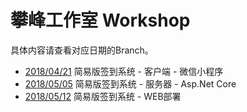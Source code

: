 # 攀峰工作室 Workshop

具体内容请查看对应日期的Branch。

* [2018/04/21](https://github.com/panfengstudio/workshop/tree/2018/04/21) 简易版签到系统 - 客户端 - 微信小程序
* [2018/05/05](https://github.com/panfengstudio/workshop/tree/2018/05/05) 简易版签到系统 - 服务器 - Asp.Net Core
* [2018/05/12](https://github.com/panfengstudio/workshop/tree/2018/05/12) 简易版签到系统 - WEB部署